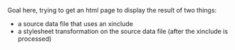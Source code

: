 Goal here, trying to get an html page to display the result of two things:
- a source data file that uses an xinclude
- a stylesheet transformation on the source data file (after the xinclude is processed)
